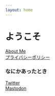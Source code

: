 ```yaml
---
layout: home
---
```


# ようこそ

<div class="inner-post">
  <div><a href="https://theoria24.github.io/twipro/" target="_blank">About Me</a></div>
  <div><a href="https://theoria24.github.io/privacy-policy.html" target="_blank">プライバシーポリシー</a></div>
  <h3>なにかあったとき</h3>
  <div><a href="https://twitter.com/_theoria" target="_blank">Twitter</a></div>
  <div><a href="https://wug.fun/@theoria" target="_blank">Mastodon</a></div>
</div>
